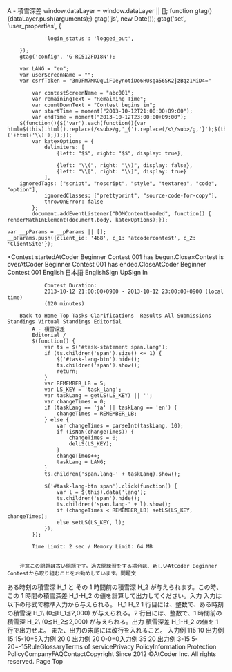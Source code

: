 A - 積雪深差
		window.dataLayer = window.dataLayer || [];
		function gtag(){dataLayer.push(arguments);}
		gtag('js', new Date());
		gtag('set', 'user_properties', {
			
				'login_status': 'logged_out',
			
		});
		gtag('config', 'G-RC512FD18N');
	
		var LANG = "en";
		var userScreenName = "";
		var csrfToken = "3m9FM7MKOqLiFOeynotiDo6HUsga56SK2jzBqz1MiD4="
	
			var contestScreenName = "abc001";
			var remainingText = "Remaining Time";
			var countDownText = "Contest begins in";
			var startTime = moment("2013-10-12T21:00:00+09:00");
			var endTime = moment("2013-10-12T23:00:00+09:00");
		$(function(){$('var').each(function(){var html=$(this).html().replace(/<sub>/g,'_{').replace(/<\/sub>/g,'}');$(this).html('\\('+html+'\\)');});});
			var katexOptions = {
				delimiters: [
					{left: "$$", right: "$$", display: true},
					
					{left: "\\(", right: "\\)", display: false},
					{left: "\\[", right: "\\]", display: true}
				],
      	ignoredTags: ["script", "noscript", "style", "textarea", "code", "option"],
				ignoredClasses: ["prettyprint", "source-code-for-copy"],
				throwOnError: false
			};
			document.addEventListener("DOMContentLoaded", function() { renderMathInElement(document.body, katexOptions);});
		
	var __pParams = __pParams || [];
	__pParams.push({client_id: '468', c_1: 'atcodercontest', c_2: 'ClientSite'});
×Contest startedAtCoder Beginner Contest 001 has begun.Close×Contest is overAtCoder Beginner Contest 001 has ended.CloseAtCoder Beginner Contest 001 English  日本語 EnglishSign UpSign In
			
				Contest Duration:
				2013-10-12 21:00:00+0900 - 2013-10-12 23:00:00+0900 (local time)
				(120 minutes)
			
		Back to Home Top Tasks Clarifications  Results All Submissions Standings Virtual Standings Editorial
			A - 積雪深差
			Editorial / 
			$(function() {
				var ts = $('#task-statement span.lang');
				if (ts.children('span').size() <= 1) {
					$('#task-lang-btn').hide();
					ts.children('span').show();
					return;
				}
				var REMEMBER_LB = 5;
				var LS_KEY = 'task_lang';
				var taskLang = getLS(LS_KEY) || '';
				var changeTimes = 0;
				if (taskLang == 'ja' || taskLang == 'en') {
					changeTimes = REMEMBER_LB;
				} else {
					var changeTimes = parseInt(taskLang, 10);
					if (isNaN(changeTimes)) {
						changeTimes = 0;
						delLS(LS_KEY);
					}
					changeTimes++;
					taskLang = LANG;
				}
				ts.children('span.lang-' + taskLang).show();

				$('#task-lang-btn span').click(function() {
					var l = $(this).data('lang');
					ts.children('span').hide();
					ts.children('span.lang-' + l).show();
					if (changeTimes < REMEMBER_LB) setLS(LS_KEY, changeTimes);
					else setLS(LS_KEY, l);
				});
			});
		
			Time Limit: 2 sec / Memory Limit: 64 MB
			
			
		注意この問題は古い問題です。過去問練習をする場合は、新しいAtCoder Beginner Contestから取り組むことをお勧めしています。問題文
ある時刻の積雪深 H_1 と その 1 時間前の積雪深 H_2 が与えられます。この時、この 1 時間の積雪深差 H_1-H_2 の値を計算して出力してください。入力
入力は以下の形式で標準入力から与えられる。
H_1
H_2
1 行目には、整数で、ある時刻の積雪深 H_1\ (0≦H_1≦2,000) が与えられる。2 行目には、整数で、1 時間前の積雪深 H_2\ (0≦H_2≦2,000) が与えられる。出力
積雪深差 H_1-H_2 の値を 1 行で出力せよ。
また、出力の末尾には改行を入れること。
入力例 115
10
出力例 15
15-10=5入力例 20
0
出力例 20
0-0=0入力例 35
20
出力例 3-15
5-20=-15RuleGlossaryTerms of servicePrivacy PolicyInformation Protection PolicyCompanyFAQContactCopyright Since 2012 ©AtCoder Inc. All rights reserved. Page Top